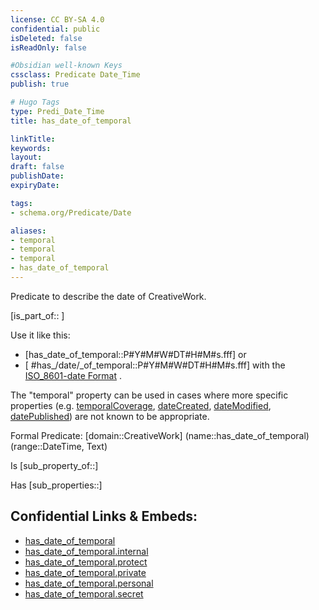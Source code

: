 ```yaml
---
license: CC BY-SA 4.0
confidential: public
isDeleted: false
isReadOnly: false

#Obsidian well-known Keys
cssclass: Predicate Date_Time
publish: true

# Hugo Tags
type: Predi_Date_Time
title: has_date_of_temporal

linkTitle: 
keywords: 
layout: 
draft: false
publishDate:
expiryDate: 

tags:
- schema.org/Predicate/Date

aliases:
- temporal
- temporal
- temporal
- has_date_of_temporal
---
```


Predicate to describe the date of CreativeWork.

[is_part_of:: ]

Use it like this: 
- [has_date_of_temporal::P#Y#M#W#DT#H#M#s.fff] or 
- [ #has_/date/_of_temporal::P#Y#M#W#DT#H#M#s.fff] with the [ISO_8601-date Format](../../../ISO/ISO_8601-Date_Time) .

The "temporal" property can be used in cases where more specific properties
(e.g. [temporalCoverage](temporalCoverage), [dateCreated](dateCreated), [dateModified](dateModified), [datePublished](datePublished)) are not known to be appropriate.

Formal Predicate: 
[domain::CreativeWork]
(name::has_date_of_temporal)
(range::DateTime, Text)

Is [sub_property_of::]

Has [sub_properties::]


## Confidential Links & Embeds: 
- [has_date_of_temporal](../../../../_public/schema.org/Predicate/Date_Times/has_date_of_temporal.md) 
- [has_date_of_temporal.internal](../../../../_internal/schema.org/Predicate/Date_Times/has_date_of_temporal.internal.md) 
- [has_date_of_temporal.protect](../../../../_protect/schema.org/Predicate/Date_Times/has_date_of_temporal.protect.md) 
- [has_date_of_temporal.private](../../../../_private/schema.org/Predicate/Date_Times/has_date_of_temporal.private.md) 
- [has_date_of_temporal.personal](../../../../_personal/schema.org/Predicate/Date_Times/has_date_of_temporal.personal.md) 
- [has_date_of_temporal.secret](../../../../_secret/schema.org/Predicate/Date_Times/has_date_of_temporal.secret.md) 
